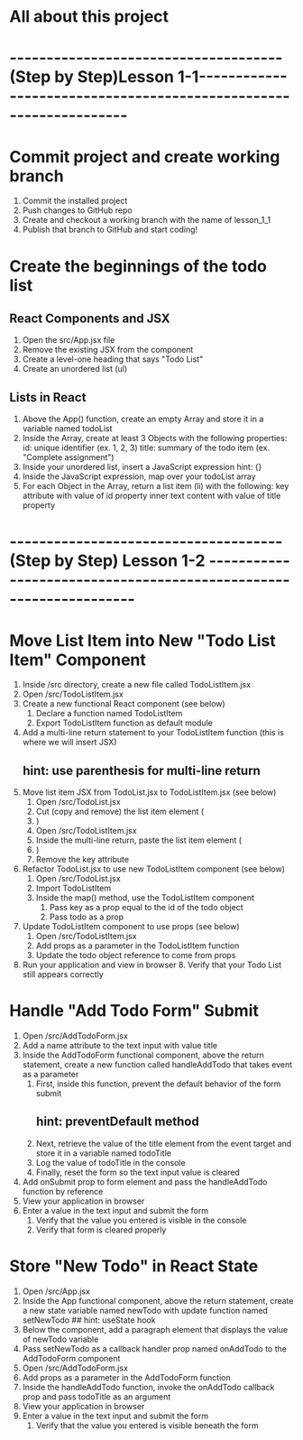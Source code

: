 # All about this project 

# -------------------------------------(Step by Step)Lesson 1-1------------------------------------------------------------------
# Commit project and create working branch
  1. Commit the installed project
  2. Push changes to GitHub repo
  3. Create and checkout a working branch with the name of lesson_1_1
  4. Publish that branch to GitHub and start coding!

# Create the beginnings of the todo list

## React Components and JSX
  1. Open the src/App.jsx file
  2. Remove the existing JSX from the component
  3. Create a level-one heading that says "Todo List"
  4. Create an unordered list (ul)

## Lists in React
  1. Above the App() function, create an empty Array and store it in a variable named todoList
  2. Inside the Array, create at least 3 Objects with the following properties:
      id: unique identifier (ex. 1, 2, 3)
      title: summary of the todo item (ex. "Complete assignment")
  3. Inside your unordered list, insert a JavaScript expression
      hint: {}
  4. Inside the JavaScript expression, map over your todoList array
  5. For each Object in the Array, return a list item (li) with the following:
      key attribute with value of id property
      inner text content with value of title property

# -------------------------------------(Step by Step) Lesson 1-2 ------------------------------------------------------------------

# Move List Item into New "Todo List Item" Component
  1. Inside /src directory, create a new file called TodoListItem.jsx
  2. Open /src/TodoListItem.jsx
  3. Create a new functional React component (see below)
      1. Declare a function named TodoListItem
      2. Export TodoListItem function as default module
  4. Add a multi-line return statement to your TodoListItem function (this is where we will insert JSX)
      ## hint: use parenthesis for multi-line return
  5. Move list item JSX from TodoList.jsx to TodoListItem.jsx (see below)
      1. Open /src/TodoList.jsx
      2. Cut (copy and remove) the list item element (<li>)
      3. Open /src/TodoListItem.jsx
      4. Inside the multi-line return, paste the list item element (<li>)
      5. Remove the key attribute
  6. Refactor TodoList.jsx to use new TodoListItem component (see below)
      1. Open /src/TodoList.jsx
      2. Import TodoListItem
      3. Inside the map() method, use the TodoListItem component
          1. Pass key as a prop equal to the id of the todo object
          2. Pass todo as a prop
  7. Update TodoListItem component to use props (see below)
      1. Open /src/TodoListItem.jsx
      2. Add props as a parameter in the TodoListItem function
      3. Update the todo object reference to come from props
  8. Run your application and view in browser
      8. Verify that your Todo List still appears correctly


# Handle "Add Todo Form" Submit
  1. Open /src/AddTodoForm.jsx
  2. Add a name attribute to the text input with value title
  3. Inside the AddTodoForm functional component, above the return statement, create a new function called handleAddTodo that takes event as a parameter
      1. First, inside this function, prevent the default behavior of the form submit
          ## hint: preventDefault method
      2. Next, retrieve the value of the title element from the event target and store it in a variable named todoTitle
      3. Log the value of todoTitle in the console
      4. Finally, reset the form so the text input value is cleared
  4. Add onSubmit prop to form element and pass the handleAddTodo function by reference
  5. View your application in browser
  6. Enter a value in the text input and submit the form
      1. Verify that the value you entered is visible in the console
      2. Verify that form is cleared properly


# Store "New Todo" in React State
  1. Open /src/App.jsx
  2. Inside the App functional component, above the return statement, create a new state variable named newTodo with update function named setNewTodo
    ## hint: useState hook
  3. Below the <AddTodoForm /> component, add a paragraph element that displays the value of newTodo variable
  4. Pass setNewTodo as a callback handler prop named onAddTodo to the AddTodoForm component
  5. Open /src/AddTodoForm.jsx
  6. Add props as a parameter in the AddTodoForm function
  7. Inside the handleAddTodo function, invoke the onAddTodo callback prop and pass todoTitle as an argument
  8. View your application in browser
  9. Enter a value in the text input and submit the form
      1. Verify that the value you entered is visible beneath the form